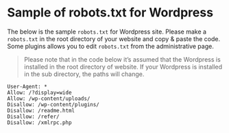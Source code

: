 # Sample of robots.txt for Wordpress

The below is the sample `robots.txt` for Wordpress site. Please make a `robots.txt` in the root directory of your website and copy & paste the code. Some plugins allows you to edit `robots.txt` from the administrative page.

> Please note that in the code below it’s assumed that the Wordpress is installed in the root directory of website. If your Wordpress is installed in the sub directory, the paths will change.

```
User-Agent: *
Allow: /?display=wide
Allow: /wp-content/uploads/
Disallow: /wp-content/plugins/
Disallow: /readme.html
Disallow: /refer/
Disallow: /xmlrpc.php
```